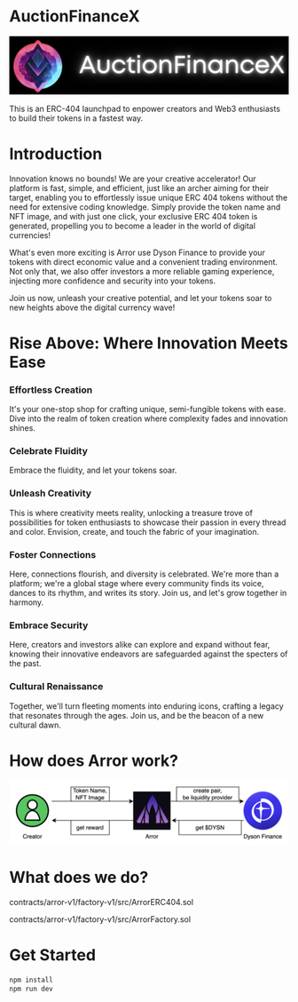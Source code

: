# AuctionFinanceX

![AuctionFinanceX Logo](/src/assets/AuctionFinanceX.jpeg "AuctionFinanceX Logo")

This is an ERC-404 launchpad to enpower creators and Web3 enthusiasts to build their tokens in a fastest way.

# Introduction
Innovation knows no bounds! We are your creative accelerator! Our platform is fast, simple, and efficient, just like an archer aiming for their target, enabling you to effortlessly issue unique ERC 404 tokens without the need for extensive coding knowledge. Simply provide the token name and NFT image, and with just one click, your exclusive ERC 404 token is generated, propelling you to become a leader in the world of digital currencies!



What's even more exciting is Arror use Dyson Finance to provide your tokens with direct economic value and a convenient trading environment. Not only that, we also offer investors a more reliable gaming experience, injecting more confidence and security into your tokens.



Join us now, unleash your creative potential, and let your tokens soar to new heights above the digital currency wave!

# Rise Above: Where Innovation Meets Ease

### Effortless Creation
It's your one-stop shop for crafting unique, semi-fungible tokens with ease. Dive into the realm of token creation where complexity fades and innovation shines.

### Celebrate Fluidity
Embrace the fluidity, and let your tokens soar.

### Unleash Creativity
This is where creativity meets reality, unlocking a treasure trove of possibilities for token enthusiasts to showcase their passion in every thread and color. Envision, create, and touch the fabric of your imagination.

### Foster Connections
Here, connections flourish, and diversity is celebrated. We're more than a platform; we're a global stage where every community finds its voice, dances to its rhythm, and writes its story. Join us, and let's grow together in harmony.

### Embrace Security
Here, creators and investors alike can explore and expand without fear, knowing their innovative endeavors are safeguarded against the specters of the past.

### Cultural Renaissance
Together, we'll turn fleeting moments into enduring icons, crafting a legacy that resonates through the ages. Join us, and be the beacon of a new cultural dawn.



# How does Arror work?

![structure](/src/assets/structure.png "Arror Logo")

# What does we do?
contracts/arror-v1/factory-v1/src/ArrorERC404.sol

contracts/arror-v1/factory-v1/src/ArrorFactory.sol


# Get Started
```
npm install
npm run dev
```
